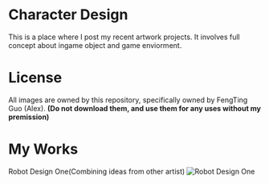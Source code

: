 #  Character Design
This is a place where I post my recent artwork projects. It involves full concept about ingame object and game enviorment.

# License 
All images are owned by this repository, specifically owned by FengTing Guo (Alex).
**(Do not download them, and use them for any uses without my premission)**


# My Works
Robot Design One(Combining ideas from other artist) ![Robot Design One](https://github.com/TrueFengTingGuo/My-Digital-Painitng/blob/master/Character_BossDesign/TowerDefenceGame/Character%20Design/Robot_concept_1.jpg)

